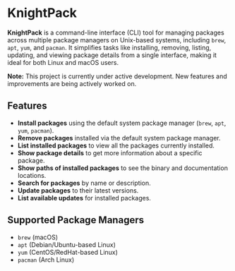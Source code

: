 # KnightPack

**KnightPack** is a command-line interface (CLI) tool for managing packages across multiple package managers on Unix-based systems, including `brew`, `apt`, `yum`, and `pacman`. It simplifies tasks like installing, removing, listing, updating, and viewing package details from a single interface, making it ideal for both Linux and macOS users.

**Note:** This project is currently under active development. New features and improvements are being actively worked on.

## Features

- **Install packages** using the default system package manager (`brew`, `apt`, `yum`, `pacman`).
- **Remove packages** installed via the default system package manager.
- **List installed packages** to view all the packages currently installed.
- **Show package details** to get more information about a specific package.
- **Show paths of installed packages** to see the binary and documentation locations.
- **Search for packages** by name or description.
- **Update packages** to their latest versions.
- **List available updates** for installed packages.

## Supported Package Managers

- `brew` (macOS)
- `apt` (Debian/Ubuntu-based Linux)
- `yum` (CentOS/RedHat-based Linux)
- `pacman` (Arch Linux)

